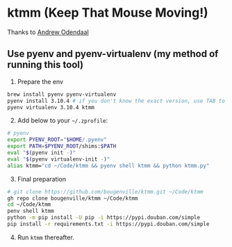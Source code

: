 # ktmm (Keep That Mouse Moving!)

Thanks to [Andrew Odendaal](https://github.com/ao/ktmm)

## Use pyenv and pyenv-virtualenv (my method of running this tool)

1. Prepare the env

```zsh
brew install pyenv pyenv-virtualenv
pyenv install 3.10.4 # if you don't know the exact version, use TAB to show the hints
pyenv virtualenv 3.10.4 ktmm
```
2. Add below to your `~/.zprofile`:

```zsh
# pyenv
export PYENV_ROOT="$HOME/.pyenv"
export PATH=$PYENV_ROOT/shims:$PATH
eval "$(pyenv init -)"
eval "$(pyenv virtualenv-init -)"
alias ktmm="cd ~/Code/ktmm && pyenv shell ktmm && python ktmm.py"
```

3. Final preparation

```zsh
# git clone https://github.com/bougenville/ktmm.git ~/Code/ktmm
gh repo clone bougenville/ktmm ~/Code/ktmm
cd ~/Code/ktmm
penv shell ktmm
python -m pip install -U pip -i https://pypi.douban.com/simple
pip install -r requirements.txt -i https://pypi.douban.com/simple
```

4. Run `ktmm` thereafter.
